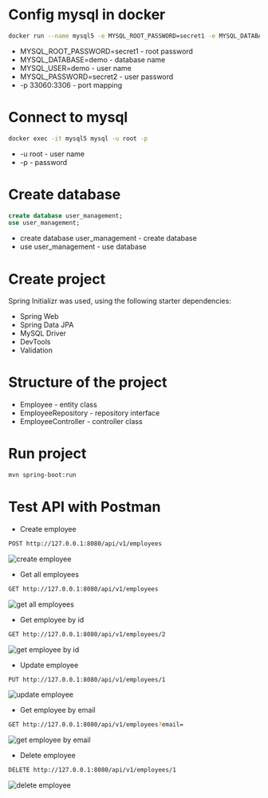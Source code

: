 # Config mysql in docker

```bash
docker run --name mysql5 -e MYSQL_ROOT_PASSWORD=secret1 -e MYSQL_DATABASE=demo -e MYSQL_USER=demo -e MYSQL_PASSWORD=secret2 -p 33060:3306 -d mysql/mysql-server:5.7
```

* MYSQL_ROOT_PASSWORD=secret1 - root password
* MYSQL_DATABASE=demo - database name
* MYSQL_USER=demo - user name
* MYSQL_PASSWORD=secret2 - user password
* -p 33060:3306 - port mapping


# Connect to mysql

```bash
docker exec -it mysql5 mysql -u root -p
```

* -u root - user name
* -p - password

# Create database

```sql
create database user_management;
use user_management;
```

* create database user_management - create database
* use user_management - use database

# Create project

Spring Initializr was used, using the following starter dependencies:

* Spring Web
* Spring Data JPA
* MySQL Driver
* DevTools
* Validation

# Structure of the project

* Employee - entity class 
* EmployeeRepository - repository interface
* EmployeeController - controller class

# Run project

```bash
mvn spring-boot:run
```

# Test API with Postman

* Create employee

```bash
POST http://127.0.0.1:8080/api/v1/employees
```

![create employee](snapshots/add_employee.png)

* Get all employees

```bash
GET http://127.0.0.1:8080/api/v1/employees
```

![get all employees](snapshots/get_all_employees.png)

* Get employee by id

```bash
GET http://127.0.0.1:8080/api/v1/employees/2
```

![get employee by id](snapshots/get_employee_by_id.png)

* Update employee

```bash
PUT http://127.0.0.1:8080/api/v1/employees/1
```

![update employee](snapshots/edit_employee_by_id.png)

* Get employee by email

```bash
GET http://127.0.0.1:8080/api/v1/employees?email=
```

![get employee by email](snapshots/get_employee_by_email.png)

* Delete employee

```bash
DELETE http://127.0.0.1:8080/api/v1/employees/1
```

![delete employee](snapshots/delete_employee_by_id.png)




